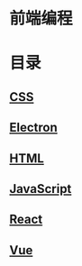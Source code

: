 <!--
 * @LastEditors: misitebao
 * @Description: 请添加文档头注释！！！
--> 
# 前端编程

# 目录
## [CSS](doc/前端编程/CSS/)
## [Electron](doc/前端编程/Electron/)
## [HTML](doc/前端编程/HTML/)
## [JavaScript](doc/前端编程/JavaScript/)
## [React](doc/前端编程/React/)
## [Vue](doc/前端编程/Vue/)
